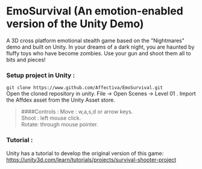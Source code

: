 # EmoSurvival (An emotion-enabled version of the Unity Demo)
A 3D cross platform emotional stealth game based on the "Nightmares" demo and built on Unity.
In your dreams of a dark night, you are haunted by fluffy toys who have become zombies. Use your gun and shoot them all to bits and pieces!

### Setup project in Unity :
`git clone https://www.github.com/Affectiva/EmoSurvival.git` <br>
Open the cloned repository in unity.  File -> Open Scenes -> Level 01 .  Import the Affdex asset from the Unity Asset store.

> ####Controls :
> Move  : w,a,s,d or arrow keys. <br>
> Shoot : left mouse click. <br> 
> Rotate: through mouse pointer. <br>

### Tutorial :
Unity has a tutorial to develop the original version of this game:
https://unity3d.com/learn/tutorials/projects/survival-shooter-project
